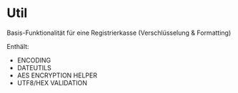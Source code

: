 # Util
Basis-Funktionalität für eine Registrierkasse (Verschlüsselung &amp; Formatting)<br/>

Enthält:<br/>
- ENCODING<br/>
- DATEUTILS<br/>
- AES ENCRYPTION HELPER<br/>
- UTF8/HEX VALIDATION<br/>
